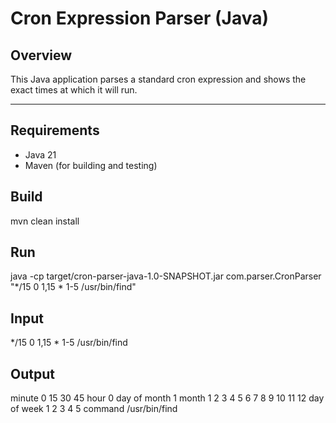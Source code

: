 # Cron Expression Parser (Java)

## Overview
This Java application parses a standard cron expression and shows the exact times at which it will run.

---

## Requirements

- Java 21
- Maven (for building and testing)

## Build
mvn clean install

## Run
java -cp target/cron-parser-java-1.0-SNAPSHOT.jar com.parser.CronParser "*/15 0 1,15 * 1-5 /usr/bin/find"

## Input
*/15 0 1,15 * 1-5 /usr/bin/find

## Output
minute        0 15 30 45
hour          0
day of month  1
month         1 2 3 4 5 6 7 8 9 10 11 12
day of week   1 2 3 4 5
command       /usr/bin/find

